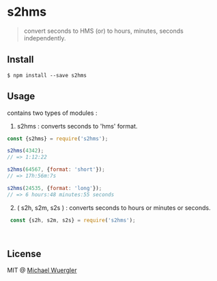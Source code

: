 # s2hms
> convert seconds to HMS (or) to hours, minutes, seconds independently.

## Install

```
$ npm install --save s2hms
```

## Usage

contains two types of modules :

1) s2hms : converts seconds to 'hms' format.

```js
const {s2hms} = require('s2hms');

s2hms(4342);
// => 1:12:22

s2hms(64567, {format: 'short'});
// => 17h:56m:7s

s2hms(24535, {format: 'long'});
// => 6 hours:48 minutes:55 seconds

```

2) ( s2h, s2m, s2s ) : converts seconds to hours or minutes or seconds.

```js
 const {s2h, s2m, s2s} = require('s2hms'); 

 

```



## License

MIT @ [Michael Wuergler](http://www.numetriclabs.com)
